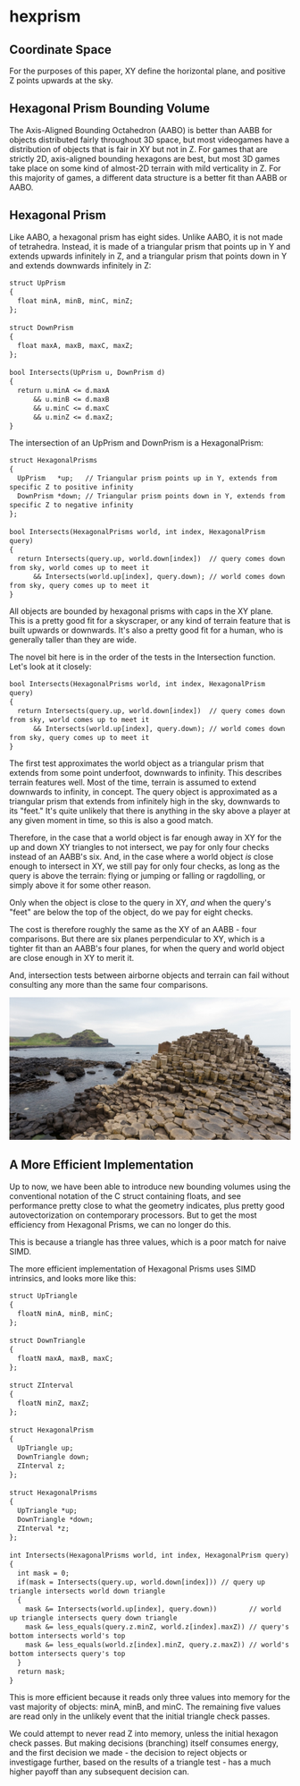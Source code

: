# hexprism

Coordinate Space
----------------

For the purposes of this paper, XY define the horizontal plane, and positive Z points upwards at the sky.

Hexagonal Prism Bounding Volume
-------------------------------

The Axis-Aligned Bounding Octahedron (AABO) is better than AABB for objects distributed fairly throughout 3D space,
but most videogames have a distribution of objects that is fair in XY but not in Z. For games that are strictly 2D,
axis-aligned bounding hexagons are best, but most 3D games take place on some kind of almost-2D terrain with mild
verticality in Z. For this majority of games, a different data structure is a better fit than AABB or AABO.

Hexagonal Prism
---------------

Like AABO, a hexagonal prism has eight sides. Unlike AABO, it is not made of tetrahedra. Instead, it is made of a
triangular prism that points up in Y and extends upwards infinitely in Z, and a triangular prism that points down in Y
and extends downwards infinitely in Z:

```
struct UpPrism
{
  float minA, minB, minC, minZ;
};

struct DownPrism
{
  float maxA, maxB, maxC, maxZ;
};

bool Intersects(UpPrism u, DownPrism d)
{
  return u.minA <= d.maxA
      && u.minB <= d.maxB
      && u.minC <= d.maxC
      && u.minZ <= d.maxZ;
}
```

The intersection of an UpPrism and DownPrism is a HexagonalPrism:

```
struct HexagonalPrisms
{
  UpPrism   *up;   // Triangular prism points up in Y, extends from specific Z to positive infinity
  DownPrism *down; // Triangular prism points down in Y, extends from specific Z to negative infinity
};

bool Intersects(HexagonalPrisms world, int index, HexagonalPrism query)
{
  return Intersects(query.up, world.down[index])  // query comes down from sky, world comes up to meet it
      && Intersects(world.up[index], query.down); // world comes down from sky, query comes up to meet it
}
```

All objects are bounded by hexagonal prisms with caps in the XY plane. This is a pretty good fit for a
skyscraper, or any kind of terrain feature that is built upwards or downwards. It's also a pretty good fit
for a human, who is generally taller than they are wide.

The novel bit here is in the order of the tests in the Intersection function. Let's look at it closely:

```
bool Intersects(HexagonalPrisms world, int index, HexagonalPrism query)
{
  return Intersects(query.up, world.down[index])  // query comes down from sky, world comes up to meet it
      && Intersects(world.up[index], query.down); // world comes down from sky, query comes up to meet it
}
```

The first test approximates the world object as a triangular prism that extends from some point underfoot,
downwards to infinity. This describes terrain features well. Most of the time, terrain is assumed
to extend downwards to infinity, in concept. The query object is approximated as a triangular prism that
extends from infinitely high in the sky, downwards to its "feet." It's quite unlikely that there is anything
in the sky above a player at any given moment in time, so this is also a good match.

Therefore, in the case that a world object is far enough away in XY for the up and down XY triangles to not
intersect, we pay for only four checks instead of an AABB's six. And, in the case where a world object *is*
close enough to intersect in XY, we still pay for only four checks, as long as the query is above the terrain:
flying or jumping or falling or ragdolling, or simply above it for some other reason.

Only when the object is close to the query in XY, *and* when the query's "feet" are below the top of the 
object, do we pay for eight checks.

The cost is therefore roughly the same as the XY of an AABB - four comparisons. But there are six planes perpendicular
to XY, which is a tighter fit than an AABB's four planes, for when the query and world object are close enough in
XY to merit it. 

And, intersection tests between airborne objects and terrain can fail without consulting any more than the same four
comparisons.

![Giant's Causeway in Northern Ireland](images/giants_causeway.jpg)

A More Efficient Implementation
-------------------------------

Up to now, we have been able to introduce new bounding volumes using the conventional notation of the C struct
containing floats, and see performance pretty close to what the geometry indicates, plus pretty good autovectorization
on contemporary processors. But to get the most efficiency from Hexagonal Prisms, we can no longer do this.

This is because a triangle has three values, which is a poor match for naive SIMD.

The more efficient implementation of Hexagonal Prisms uses SIMD intrinsics, and looks more like this:

```
struct UpTriangle
{
  floatN minA, minB, minC;
};

struct DownTriangle
{
  floatN maxA, maxB, maxC;
};

struct ZInterval
{
  floatN minZ, maxZ;
};

struct HexagonalPrism
{
  UpTriangle up;
  DownTriangle down;
  ZInterval z;
};

struct HexagonalPrisms
{
  UpTriangle *up;
  DownTriangle *down;
  ZInterval *z;
};

int Intersects(HexagonalPrisms world, int index, HexagonalPrism query)
{
  int mask = 0;
  if(mask = Intersects(query.up, world.down[index])) // query up triangle intersects world down triangle
  {
    mask &= Intersects(world.up[index], query.down))        // world up triangle intersects query down triangle
    mask &= less_equals(query.z.minZ, world.z[index].maxZ)) // query's bottom intersects world's top
    mask &= less_equals(world.z[index].minZ, query.z.maxZ)) // world's bottom intersects query's top
  }  
  return mask;
}
```

This is more efficient because it reads only three values into memory for the vast majority of objects: minA, minB, and
minC. The remaining five values are read only in the unlikely event that the initial triangle check passes.

We could attempt to never read Z into memory, unless the initial hexagon check passes. But making decisions (branching)
itself consumes energy, and the first decision we made - the decision to reject objects or investigage further, based on 
the results of a triangle test - has a much higher payoff than any subsequent decision can.
